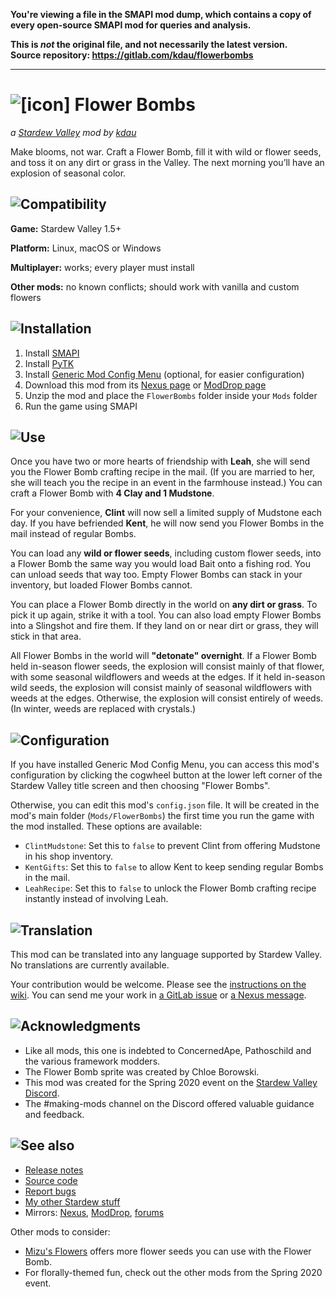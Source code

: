 **You're viewing a file in the SMAPI mod dump, which contains a copy of every open-source SMAPI mod
for queries and analysis.**

**This is _not_ the original file, and not necessarily the latest version.**  
**Source repository: https://gitlab.com/kdau/flowerbombs**

----

# ![[icon]](promo/icon.png) Flower Bombs

*a [Stardew Valley](http://stardewvalley.net/) mod by [kdau](https://www.kdau.com)*

Make blooms, not war. Craft a Flower Bomb, fill it with wild or flower seeds, and toss it on any dirt or grass in the Valley. The next morning you’ll have an explosion of seasonal color.

## ![Compatibility](https://www.kdau.com/headers/compatibility.png)

**Game:** Stardew Valley 1.5+

**Platform:** Linux, macOS or Windows

**Multiplayer:** works; every player must install

**Other mods:** no known conflicts; should work with vanilla and custom flowers

## ![Installation](https://www.kdau.com/headers/installation.png)

1. Install [SMAPI](https://smapi.io/)
1. Install [PyTK](https://www.nexusmods.com/stardewvalley/mods/1726)
1. Install [Generic Mod Config Menu](https://www.nexusmods.com/stardewvalley/mods/5098) (optional, for easier configuration)
1. Download this mod from its [Nexus page](https://www.nexusmods.com/stardewvalley/mods/6228?tab=files) or [ModDrop page](https://www.moddrop.com/stardew-valley/mods/794657)
1. Unzip the mod and place the `FlowerBombs` folder inside your `Mods` folder
1. Run the game using SMAPI

## ![Use](https://www.kdau.com/headers/use.png)

Once you have two or more hearts of friendship with **Leah**, she will send you the Flower Bomb crafting recipe in the mail. (If you are married to her, she will teach you the recipe in an event in the farmhouse instead.) You can craft a Flower Bomb with **4 Clay and 1 Mudstone**.

For your convenience, **Clint** will now sell a limited supply of Mudstone each day. If you have befriended **Kent**, he will now send you Flower Bombs in the mail instead of regular Bombs.

You can load any **wild or flower seeds**, including custom flower seeds, into a Flower Bomb the same way you would load Bait onto a fishing rod. You can unload seeds that way too. Empty Flower Bombs can stack in your inventory, but loaded Flower Bombs cannot.

You can place a Flower Bomb directly in the world on **any dirt or grass**. To pick it up again, strike it with a tool. You can also load empty Flower Bombs into a Slingshot and fire them. If they land on or near dirt or grass, they will stick in that area.

All Flower Bombs in the world will **"detonate" overnight**. If a Flower Bomb held in-season flower seeds, the explosion will consist mainly of that flower, with some seasonal wildflowers and weeds at the edges. If it held in-season wild seeds, the explosion will consist mainly of seasonal wildflowers with weeds at the edges. Otherwise, the explosion will consist entirely of weeds. (In winter, weeds are replaced with crystals.)

## ![Configuration](https://www.kdau.com/headers/configuration.png)

If you have installed Generic Mod Config Menu, you can access this mod's configuration by clicking the cogwheel button at the lower left corner of the Stardew Valley title screen and then choosing "Flower Bombs".

Otherwise, you can edit this mod's `config.json` file. It will be created in the mod's main folder (`Mods/FlowerBombs`) the first time you run the game with the mod installed. These options are available:

* `ClintMudstone`: Set this to `false` to prevent Clint from offering Mudstone in his shop inventory.
* `KentGifts`: Set this to `false` to allow Kent to keep sending regular Bombs in the mail.
* `LeahRecipe`: Set this to `false` to unlock the Flower Bomb crafting recipe instantly instead of involving Leah.

## ![Translation](https://www.kdau.com/headers/translation.png)

This mod can be translated into any language supported by Stardew Valley. No translations are currently available.

Your contribution would be welcome. Please see the [instructions on the wiki](https://stardewvalleywiki.com/Modding:Translations). You can send me your work in [a GitLab issue](https://gitlab.com/kdau/flowerbombs/-/issues) or [a Nexus message](https://www.nexusmods.com/stardewvalley/mods/6228?tab=posts).

## ![Acknowledgments](https://www.kdau.com/headers/acknowledgments.png)

* Like all mods, this one is indebted to ConcernedApe, Pathoschild and the various framework modders.
* The Flower Bomb sprite was created by Chloe Borowski.
* This mod was created for the Spring 2020 event on the [Stardew Valley Discord](https://discordapp.com/invite/StardewValley).
* The #making-mods channel on the Discord offered valuable guidance and feedback.

## ![See also](https://www.kdau.com/headers/see-also.png)

* [Release notes](doc/RELEASE-NOTES.md)
* [Source code](https://gitlab.com/kdau/flowerbombs)
* [Report bugs](https://gitlab.com/kdau/flowerbombs/-/issues)
* [My other Stardew stuff](https://www.kdau.com/stardew)
* Mirrors:
	[Nexus](https://www.nexusmods.com/stardewvalley/mods/6228),
	[ModDrop](https://www.moddrop.com/stardew-valley/mods/794657),
	[forums](https://forums.stardewvalley.net/index.php?resources/flower-bombs.58/)

Other mods to consider:

* [Mizu's Flowers](https://www.nexusmods.com/stardewvalley/mods/2028) offers more flower seeds you can use with the Flower Bomb.
* For florally-themed fun, check out the other mods from the Spring 2020 event.
